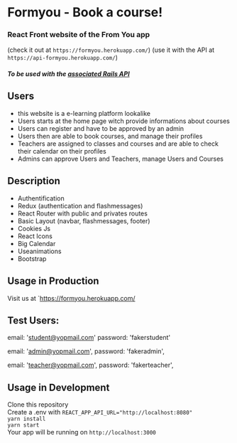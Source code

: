 # Formyou - Book a course!
### React Front website of the From You app
(check it out at `https://formyou.herokuapp.com/`)
(use it with the API at `https://api-formyou.herokuapp.com/`)

##### To be used with the [associated Rails API](https://github.com/kentsbrockman/API-Formyou)

## Users 

* this website is a e-learning platform lookalike
* Users starts at the home page witch provide informations about courses
* Users can register and have to be approved by an admin
* Users then are able to book courses, and manage their profiles
* Teachers are assigned to classes and courses and are able to check their calendar on their profiles
* Admins can approve Users and Teachers, manage Users and Courses

## Description

* Authentification 
* Redux (authentication and flashmessages)
* React Router with public and privates routes
* Basic Layout (navbar, flashmessages, footer)
* Cookies Js
* React Icons
* Big Calendar
* Useanimations
* Bootstrap

## Usage in Production 

Visit us at `https://formyou.herokuapp.com/

## Test Users:

  email: 'student@yopmail.com'
  password: 'fakerstudent'

  email: 'admin@yopmail.com',
  password: 'fakeradmin',

  email: 'teacher@yopmail.com',
  password: 'fakerteacher',

## Usage in Development

Clone this repository  
Create a .env with `REACT_APP_API_URL="http://localhost:8080"`    
`yarn install`  
`yarn start`  
Your app will be running on `http://localhost:3000`  



